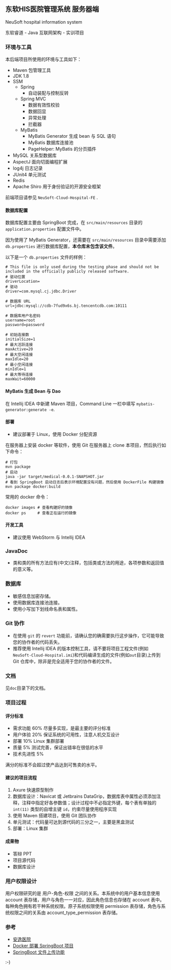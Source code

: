## 东软HIS医院管理系统 服务器端

NeuSoft hospital information system

东软睿道 - Java 互联网架构 - 实训项目

### 环境与工具

本后端项目所使用的环境与工具如下：

- Maven 包管理工具
- JDK 1.8
- SSM
    - Spring
        - 自动装配与控制反转
    - Spring MVC
        - 数据有效性校验
        - 数据回显
        - 异常处理
        - 拦截器
    - MyBatis
        - MyBatis Generator 生成 bean 与 SQL 语句
        - MyBatis 数据库连接池
        - PageHelper: MyBatis 的分页插件
- MySQL 关系型数据库
- AspectJ 面向切面编程扩展
- log4j 日志记录
- JUnit4 单元测试
- Redis
- Apache Shiro 用于身份验证的开源安全框架

前端项目请参见 `NeuSoft-Cloud-Hospital-FE` .

#### 数据库配置

数据库配置主要由 SpringBoot 完成，在 `src/main/resources` 目录的 `application.properties` 配置文件中。

因为使用了 MyBatis Generator，还需要在 `src/main/resources` 目录中需要添加 `db.properties` 进行数据库配置，**本仓库未包含该文件**。

以下是一个 `db.properties` 文件的样例：

```
# This file is only used during the testing phase and should not be included in the officially publicly released software.
# 驱动位置
driverLocation=
# 驱动
driver=com.mysql.cj.jdbc.Driver

# 数据库 URL
url=jdbc:mysql://cdb-7fud9x6s.bj.tencentcdb.com:10111

# 数据库用户名密码
username=root
password=password

# 初始连接数
initialSize=1
# 最大活跃连接
maxActive=20
# 最大空闲连接
maxIdle=20
# 最小空闲连接
minIdle=1
# 最大等待连接
maxWait=60000
```

#### MyBatis 生成 Bean 与 Dao

在 Intellij IDEA 中新建 Maven 项目，Command Line 一栏中填写 `mybatis-generator:generate -e`.

#### 部署

- 建议部署于 Linux，使用 Docker 分配资源

在服务器上安装 docker 等软件，使用 Git 在服务器上 clone 本项目，然后执行如下命令：

```
# 打包
mvn package
# 启动
java -jar target/medical-0.0.1-SNAPSHOT.jar 
# 看到 SpringBoot 启动日志后表示环境配置没有问题，然后使用 DockerFile 构建镜像
mvn package docker:build
```

常用的 docker 命令：

```
docker images # 查看构建好的镜像
docker ps     # 查看正在运行的镜像 
```

#### 开发工具

- 建议使用 WebStorm 与 Intellij IDEA

### JavaDoc

- 类和类的所有方法应有(中文)注释，包括类或方法的用途，各项参数和返回值的意义等。

### 数据库

- 敏感信息加密存储。
- 使用数据库连接池连接。
- 使用小写加下划线命名表和属性。

### Git 协作

- 在使用 `git` 的 `revert` 功能前，请确认您的确需要执行这步操作，它可能导致您的协作者的代码丢失。
- 推荐使用 Intellij IDEA 的版本控制工具，请不要将项目工程文件(例如 `NeuSoft-Cloud-Hospital.imi`)和代码编译生成的文件(例如`out`目录)上传到 Git 仓库中，除非是完全适用于您的协作者的文件。

### 文档

见`doc`目录下的文档。

### 项目过程

#### 评分标准

- 需求功能 60% 尽量多实现，是最主要的评分标准
- 用户体验 20% 保证系统的可用性，注意人机交互设计
- 部署 10% Linux 集群部署
- 质量 5% 测试完善，保证出错率在很低的水平
- 技术先进性 5%

满分的标准不会超过使产品达到可售卖的水平。

#### 建议的项目流程

1. Axure 快速原型制作
2. 数据库设计：Navicat 或 Jetbrains DataGrip，数据库表中属性必须添加注释，注释中指定好各参数值；设计过程中不必指定外键，每个表有单独的 `int(11)` 类型的自增主键 `id`，约束尽量使用程序实现
3. 使用 Maven 搭建项目，使用 Git 团队协作
4. 单元测试：代码量可达到源代码的三分之一，主要是黑盒测试
5. 部署：Linux 集群

#### 成果物

- 答辩 PPT
- 项目源代码
- 数据库设计

### 用户权限设计

用户权限研究的是 用户-角色-权限 之间的关系。本系统中的用户基本信息使用 account 表存储，用户与角色一一对应，因此角色信息也存储在 account 表中。每种角色拥有若干种系统权限。原子系统权限使用 permission 表存储，角色与系统权限之间的关系由 account_type_permission 表存储。


### 参考

- [安逸医院](
https://mingmliang.github.io/his-demo/#/home)
- [Docker 部署 SpringBoot 项目](http://www.ityouknow.com/springboot/2018/03/19/spring-boot-docker.html)
- [SpringBoot 文件上传功能](https://zhuanlan.zhihu.com/p/56110692)

:-) 
